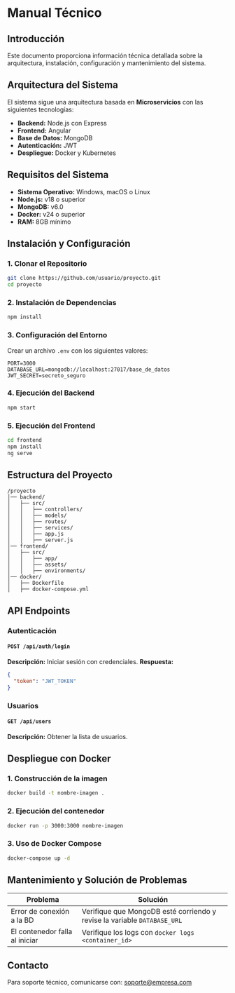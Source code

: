 # Manual Técnico

## Introducción
Este documento proporciona información técnica detallada sobre la arquitectura, instalación, configuración y mantenimiento del sistema.

## Arquitectura del Sistema
El sistema sigue una arquitectura basada en **Microservicios** con las siguientes tecnologías:
- **Backend:** Node.js con Express
- **Frontend:** Angular
- **Base de Datos:** MongoDB
- **Autenticación:** JWT
- **Despliegue:** Docker y Kubernetes

## Requisitos del Sistema
- **Sistema Operativo:** Windows, macOS o Linux
- **Node.js:** v18 o superior
- **MongoDB:** v6.0
- **Docker:** v24 o superior
- **RAM:** 8GB mínimo

## Instalación y Configuración
### 1. Clonar el Repositorio
```bash
git clone https://github.com/usuario/proyecto.git
cd proyecto
```

### 2. Instalación de Dependencias
```bash
npm install
```

### 3. Configuración del Entorno
Crear un archivo `.env` con los siguientes valores:
```
PORT=3000
DATABASE_URL=mongodb://localhost:27017/base_de_datos
JWT_SECRET=secreto_seguro
```

### 4. Ejecución del Backend
```bash
npm start
```

### 5. Ejecución del Frontend
```bash
cd frontend
npm install
ng serve
```

## Estructura del Proyecto
```
/proyecto
│── backend/
│   ├── src/
│   │   ├── controllers/
│   │   ├── models/
│   │   ├── routes/
│   │   ├── services/
│   │   ├── app.js
│   │   ├── server.js
│── frontend/
│   ├── src/
│   │   ├── app/
│   │   ├── assets/
│   │   ├── environments/
│── docker/
│   ├── Dockerfile
│   ├── docker-compose.yml
```

## API Endpoints
### Autenticación
#### `POST /api/auth/login`
**Descripción:** Iniciar sesión con credenciales.
**Respuesta:**
```json
{
  "token": "JWT_TOKEN"
}
```

### Usuarios
#### `GET /api/users`
**Descripción:** Obtener la lista de usuarios.

## Despliegue con Docker
### 1. Construcción de la imagen
```bash
docker build -t nombre-imagen .
```

### 2. Ejecución del contenedor
```bash
docker run -p 3000:3000 nombre-imagen
```

### 3. Uso de Docker Compose
```bash
docker-compose up -d
```

## Mantenimiento y Solución de Problemas
| Problema | Solución |
|----------|---------|
| Error de conexión a la BD | Verifique que MongoDB esté corriendo y revise la variable `DATABASE_URL` |
| El contenedor falla al iniciar | Verifique los logs con `docker logs <container_id>` |

## Contacto
Para soporte técnico, comunicarse con: soporte@empresa.com